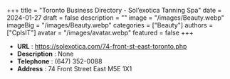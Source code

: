 +++
title = "Toronto Business Directory - Sol’exotica Tanning Spa"
date = 2024-01-27
draft = false
description = ""
image = "/images/Beauty.webp"
imageBig = "/images/Beauty.webp"
categories = ["Beauty"]
authors = ["CplsIT"]
avatar = "/images/avatar.webp"
featured = false
+++


* **URL** :  https://solexotica.com/74-front-st-east-toronto.php
* **Description** : None
* **Telephone** : (647) 352-0088
* **Address** : 74 Front Street East M5E 1X1